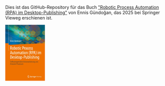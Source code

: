 Dies ist das GitHub-Repository für das Buch ["Robotic Process Automation (RPA) im Desktop-Publishing"](https://doi.org/10.1007/978-3-658-46622-0)  von Ennis Gündoğan, das 2025 bei Springer Vieweg erschienen ist.

<img src="978-3-658-46622-0.webp"  width="25%" height="25%" alt="Buchcover 'RPA im DTP'">
